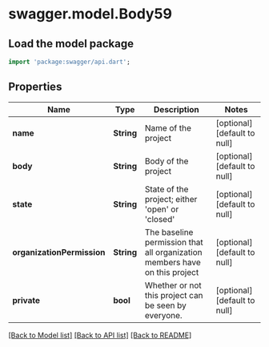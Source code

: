 # swagger.model.Body59

## Load the model package
```dart
import 'package:swagger/api.dart';
```

## Properties
Name | Type | Description | Notes
------------ | ------------- | ------------- | -------------
**name** | **String** | Name of the project | [optional] [default to null]
**body** | **String** | Body of the project | [optional] [default to null]
**state** | **String** | State of the project; either &#x27;open&#x27; or &#x27;closed&#x27; | [optional] [default to null]
**organizationPermission** | **String** | The baseline permission that all organization members have on this project | [optional] [default to null]
**private** | **bool** | Whether or not this project can be seen by everyone. | [optional] [default to null]

[[Back to Model list]](../README.md#documentation-for-models) [[Back to API list]](../README.md#documentation-for-api-endpoints) [[Back to README]](../README.md)

